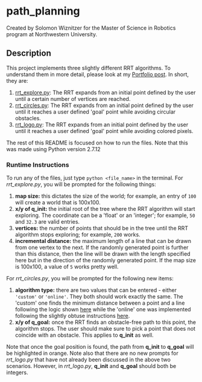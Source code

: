 # path_planning

Created by Solomon Wiznitzer for the Master of Science in Robotics program at Northwestern University.

## Description

This project implements three slightly different RRT algorithms. To understand them in more detail, please look at my [Portfolio post](https://swiz23.github.io/Portfolio/rrt.html). In short, they are:
1. [rrt_explore.py](src/rrt_explore.py): The RRT expands from an initial point defined by the user until a certain number of vertices are reached.
2. [rrt_circles.py](src/rrt_circles.py): The RRT expands from an initial point defined by the user until it reaches a user defined 'goal' point while avoiding circular obstacles.
3. [rrt_logo.py](src/rrt_logo.py): The RRT expands from an initial point defined by the user until it reaches a user defined 'goal' point while avoiding colored pixels.

The rest of this README is focused on how to run the files. Note that this was made using Python version 2.7.12

### Runtime Instructions

To run any of the files, just type `python <file_name>` in the terminal. For *rrt_explore.py*, you will be prompted for the following things:
1. **map size:** this dictates the size of the world; for example, an entry of `100` will create a world that is 100x100.
2. **x/y of q_init:** the initial root of the tree where the RRT algorithm will start exploring. The coordinate can be a 'float' or an 'integer'; for example, `50` and `32.3` are valid entries.
3. **vertices:** the number of points that should be in the tree until the RRT algorithm stops exploring; for example, `200` works.
4. **incremental distance:** the maximum length of a line that can be drawn from one vertex to the next. If the randomly generated point is further than this distance, then the line will be drawn with the length specified here but in the direction of the randomly generated point. If the map size is 100x100, a value of `5` works pretty well.

For *rrt_circles.py*, you will be prompted for the following new items:
1. **algorithm type:** there are two values that can be entered - either `'custom'` or `'online'`. They both should work exactly the same. The 'custom' one finds the minimum distance between a point and a line following the logic shown [here](https://www.khanacademy.org/math/geometry-home/analytic-geometry-topic/distance-between-a-point-and-a-line/v/distance-between-a-point-and-a-line) while the 'online' one was implemented following the slightly obtuse instructions [here](http://paulbourke.net/geometry/pointlineplane/).
2. **x/y of q_goal:** once the RRT finds an obstacle-free path to this point, the algorithm stops. The user should make sure to pick a point that does not coincide with an obstacle. This applies to **q_init** as well.

Note that once the goal position is found, the path from **q_init** to **q_goal** will be highlighted in orange. Note also that there are no new prompts for *rrt_logo.py* that have not already been discussed in the above two scenarios. However, in *rrt_logo.py*, **q_init** and **q_goal** should both be integers.
